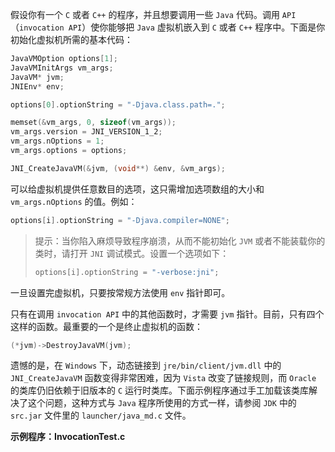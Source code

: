 假设你有一个 `C` 或者 `C++` 的程序，并且想要调用一些 `Java` 代码。调用 `API`（`invocation API`）使你能够把 `Java` 虚拟机嵌入到 `C` 或者 `C++` 程序中。下面是你初始化虚拟机所需的基本代码：

```c
JavaVMOption options[1];
JavaVMInitArgs vm_args;
JavaVM* jvm;
JNIEnv* env;

options[0].optionString = "-Djava.class.path=.";

memset(&vm_args, 0, sizeof(vm_args));
vm_args.version = JNI_VERSION_1_2;
vm_args.nOptions = 1;
vm_args.options = options;

JNI_CreateJavaVM(&jvm, (void**) &env, &vm_args);
```

可以给虚拟机提供任意数目的选项，这只需增加选项数组的大小和 `vm_args.nOptions` 的值。例如：

```c
options[i].optionString = "-Djava.compiler=NONE";
```

> 提示：当你陷入麻烦导致程序崩溃，从而不能初始化 `JVM` 或者不能装载你的类时，请打开 `JNI` 调试模式。设置一个选项如下：
>
> ```c
> options[i].optionString = "-verbose:jni";
> ```

一旦设置完虚拟机，只要按常规方法使用 `env` 指针即可。

只有在调用 `invocation API` 中的其他函数时，才需要 `jvm` 指针。目前，只有四个这样的函数。最重要的一个是终止虚拟机的函数：

```c
(*jvm)->DestroyJavaVM(jvm);
```

遗憾的是，在 `Windows` 下，动态链接到 `jre/bin/client/jvm.dll` 中的 `JNI_CreateJavaVM` 函数变得非常困难，因为 `Vista` 改变了链接规则，而 `Oracle` 的类库仍旧依赖于旧版本的 `C` 运行时类库。下面示例程序通过手工加载该类库解决了这个问题，这种方式与 `Java` 程序所使用的方式一样，请参阅 `JDK` 中的 `src.jar` 文件里的 `launcher/java_md.c` 文件。

**示例程序：InvocationTest.c**

```c
```




